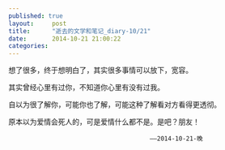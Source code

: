 ```yaml
---
published: true
layout:     post
title:      "逝去的文学和笔记_diary-10/21"
date:       2014-10-21 21:00:22
categories:
---
```

<p>想了很多，终于想明白了，其实很多事情可以放下，宽容。</p> 
<p>其实曾经心里有过你，不知道你心里有没有过我。</p> 
<p>自以为很了解你，可能你也了解，可能这种了解看对方看得更透彻。</p>
<p>原本以为爱情会死人的，可是爱情什么都不是。是吧？朋友！</p>  
                                                                           
                                           ——2014-10-21-晚